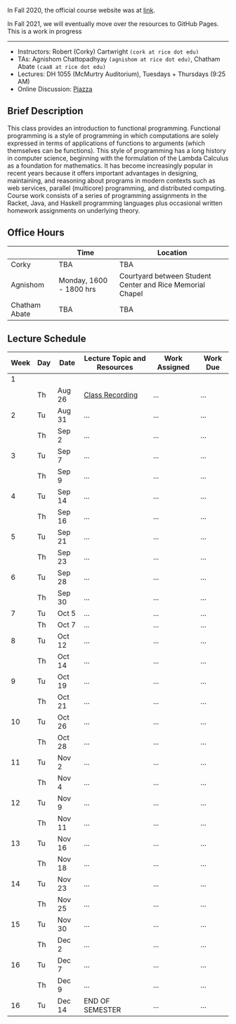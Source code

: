 In Fall 2020, the official course website was at [link](https://wiki.rice.edu/confluence/display/FPSCALA/2020-Fall).

In Fall 2021, we will eventually move over the resources to GitHub Pages. This is a work in progress

---

* Instructors: Robert (Corky) Cartwright `(cork at rice dot edu)`
* TAs: Agnishom Chattopadhyay `(agnishom at rice dot edu)`, Chatham Abate `(caa8 at rice dot edu)`
* Lectures: DH 1055 (McMurtry Auditorium), Tuesdays + Thursdays (9:25 AM)
* Online Discussion: [Piazza](https://piazza.com/class/ks9jn96n3o73aq)

## Brief Description

This class provides an introduction to functional programming. Functional programming is a style of programming in which computations are solely expressed in terms of applications of functions to arguments (which themselves can be functions). This style of programming has a long history in computer science, beginning with the formulation of the Lambda Calculus as a foundation for mathematics. It has become increasingly popular in recent years because it offers important advantages in designing, maintaining, and reasoning about programs in modern contexts such as web services, parallel (multicore) programming, and distributed computing. Course work consists of a series of programming assignments in the Racket, Java, and Haskell programming languages plus occasional written homework assignments on underlying theory.

## Office Hours

|   |   Time  |  Location | 
|---|---|---|
| Corky | TBA  | TBA |
| Agnishom  | Monday, 1600 - 1800 hrs  | Courtyard between Student Center and Rice Memorial Chapel |
| Chatham Abate  | TBA | TBA |

## Lecture Schedule

| Week  | Day   | Date | Lecture Topic and Resources  | Work Assigned  | Work Due|
|---|---|---|---|---|---|
|  1|   |   |   |   |   |
|   |Th | Aug 26  | [Class Recording](https://riceuniversity.zoom.us/rec/play/YiiUKL6YKF7YzHC01_4JObmFygpInCms0G8o8hltgNJhGm1e-ZWX5Y336kmMX1aCAPdW9KATelVhMqYQ.JYFPRTqps0F4Ax0X?continueMode=true&_x_zm_rtaid=qyNdE9kNTrmCjol27DUyUA.1630254513884.bdd529a4f78486a0e0b41e88126e7940&_x_zm_rhtaid=985)  | ...  | ... |
|  2|Tu | Aug 31  | ...  | ...  | ... |
|   |Th | Sep 2  | ...  | ...  | ... |
|  3|Tu | Sep 7  | ...  | ...  | ... |
|   |Th | Sep 9  | ...  | ...  | ... |
|  4|Tu | Sep 14  | ...  | ...  | ... |
|   |Th | Sep 16  | ...  | ...  | ... |
|  5|Tu | Sep 21  | ...  | ...  | ... |
|   |Th | Sep 23  | ...  | ...  | ... |
|  6|Tu | Sep 28  | ...  | ...  | ... |
|   |Th | Sep 30  | ...  | ...  | ... |
|  7|Tu | Oct 5  | ...  | ...  | ... |
|   |Th | Oct 7  | ...  | ...  | ... |
|  8|Tu | Oct 12  | ...  | ...  | ... |
|   |Th | Oct 14  | ...  | ...  | ... |
|  9|Tu | Oct 19  | ...  | ...  | ... |
|   |Th | Oct 21  | ...  | ...  | ... |
|  10|Tu | Oct 26  | ...  | ...  | ... |
|   |Th | Oct 28  | ...  | ...  | ... |
|  11|Tu | Nov 2  | ...  | ...  | ... |
|   |Th | Nov 4  | ...  | ...  | ... |
|  12|Tu | Nov 9  | ...  | ...  | ... |
|   |Th | Nov 11  | ...  | ...  | ... |
|  13|Tu | Nov 16  | ...  | ...  | ... |
|   |Th | Nov   18 | ...  | ...  | ... |
|  14|Tu | Nov 23 | ...  | ...  | ... |
|   |Th | Nov 25 | ...  | ...  | ... |
|  15|Tu | Nov 30  | ...  | ...  | ... |
|   |Th | Dec 2  | ...  | ...  | ... |
|  16|Tu | Dec 7  | ...  | ...  | ... |
|   |Th | Dec 9  | ...  | ...  | ... |
|  16|Tu | Dec 14  | END OF SEMESTER  | ...  | ... |

